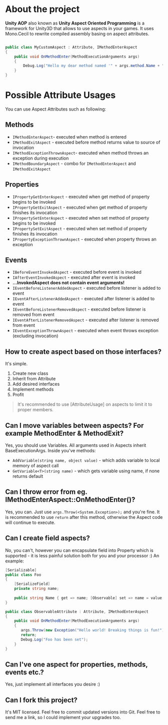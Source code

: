 # About the project

**Unity AOP** also known as **Unity Aspect Oriented Programming** is a framework for Unity3D  that allows to use aspects in your games. It uses Mono.Cecil to rewrite compiled assembly basing on aspect attributes.

```cs

public class MyCustomAspect : Attribute, IMethodEnterAspect
{
	public void OnMethodEnter(MethodExecutionArguments args)
	{
		Debug.Log("Hello my dear method named '" + args.method.Name + "'");
	}
}

```

# Possible Attribute Usages
You can use Aspect Attributes such as following:
## Methods
* `IMethodEnterAspect`- executed when method is entered
* `IMethodExitAspect` - executed before method returns value to source of invocation
* `IMethodExceptionThrownAspect`- executed when method throws an exception during execution
* `IMethodBoundaryAspect` - combo for `IMethodEnterAspect` and `IMethodExitAspect`
 
## Properties
* `IPropertyGetEnterAspect` - executed when get method of property begins to be invoked
* `IPropertyGetExitAspect` - executed when get method of property finishes its invocation
* `IPropertySetEnterAspect` - executed when set method of property begins to be invoked
* `IPropertySetExitAspect` - executed when set method of property finishes its invocation
* `IPropertyExceptionThrownAspect` - executed when property throws an exception
 
## Events
* `IBeforeEventInvokedAspect` - executed before event is invoked
* `IAfterEventInvokedAspect` - executed after event is invoked
* **...InvokedAspect does not contain event arguments!**
* `IEventBeforeListenerAddedAspect` - executed before listener is added to event
* `IEventAfterListenerAddedAspect` - executed after listener is added to event
* `IEventBeforeListenerRemovedAspect` - executed before listener is removed from event
* `IEventAfterListenerRemovedAspect` - executed after listener is removed from event
* `IEventExceptionThrownAspect` - executed when event throws exception (excluding invocation)

## How to create aspect based on those interfaces?
It's simple. 
1. Create new class
2. Inherit from Attribute
3. Add desired interfaces
4. Implement methods
5. Profit
> It's recommended to use [AttributeUsage] on aspects to limit it to proper members.

## Can I move variables between aspects? For example MethodEnter & MethodExit?
Yes, you should use Variables. All arguments used in Aspects inherit BaseExecutionArgs. Inside you've methods:
* `AddVariable(string name, object value)` - which adds variable to local memory of aspect call
* `GetVariable<T>(string name)` - which gets variable using name, if none returns default

## Can I throw error from eg. IMethodEnterAspect::OnMethodEnter(<args>)?
Yes, you can. Just use `args.Throw(<System.Exception>);` and you're fine. It is recommended to use `return` after this method, otherwise the Aspect code will continue to execute.
	
## Can I create field aspects?
No, you can't, however you can encapsulate field into Property which is supported - it is less painful solution both for you and your processor :)
An example:
```cs
[Serializable]
public class Foo
{
    [SerializeField]
    private string name;
        
    public string Name { get => name; [Observable] set => name = value; }
}

public class ObservableAttribute : Attribute, IMethodEnterAspect
{
    public void OnMethodEnter(MethodExecutionArguments args)
    {
       args.Throw(new Exception("Hello world! Breaking things is fun!"));
       return;
       Debug.Log("Foo has been set");
    }
}
```

## Can I've one aspect for properties, methods, events etc.?
Yes, just implement all interfaces you desire :)

## Can I fork this project?
It's MIT licensed. Feel free to commit updated versions into Git. Feel free to send me a link, so I could implement your upgrades too.
